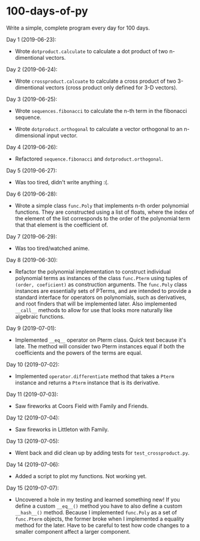 # 100-days-of-py
Write a simple, complete program every day for 100 days.

Day 1 (2019-06-23):
* Wrote `dotproduct.calculate` to calculate a dot product 
of two n-dimentional vectors.

Day 2 (2019-06-24):
* Wrote `crossproduct.calcuate` to calculate a cross product
of two 3-dimentional vectors (cross product only defined
for 3-D vectors).

Day 3 (2019-06-25):
* Wrote `sequences.fibonacci` to calculate the n-th term in
the fibonacci sequence.

* Wrote `dotproduct.orthogonal` to calculate a vector
orthogonal to an n-dimensional input vector.

Day 4 (2019-06-26):
* Refactored `sequence.fibonacci` and `dotproduct.orthogonal`.

Day 5 (2019-06-27):
* Was too tired, didn't write anything :(.

Day 6 (2019-06-28):
* Wrote a simple class `func.Poly` that implements n-th order 
polynomial functions. They are constructed using a list of floats,
where the index of the element of the list corresponds to the
order of the polynomial term that that element is the coefficient
of.

Day 7 (2019-06-29):
* Was too tired/watched anime.

Day 8 (2019-06-30):
* Refactor the polynomial implementation to construct individual
polynomial terms as instances of the class `func.Pterm` using
tuples of `(order, coeficient)` as construction arguments. The 
`func.Poly` class instances are essentially sets of PTerms, and
are intended to provide a standard interface for operators
on polynomials, such as derivatives, and root finders that will
be implemented later. Also implemented `__call__` methods to allow
for use that looks more naturally like algebraic functions.

Day 9 (2019-07-01):
* Implemented `__eq__` operator on Pterm class. Quick test
because it's late. The method will consider two Pterm instances
equal if both the coefficients and the powers of the terms are
equal.

Day 10 (2019-07-02):
* Implemented `operator.differentiate` method that takes a `Pterm`
instance and returns a `Pterm` instance that is its derivative.

Day 11 (2019-07-03):
* Saw fireworks at Coors Field with Family and Friends.

Day 12 (2019-07-04):
* Saw fireworks in Littleton with Family.

Day 13 (2019-07-05):
* Went back and did clean up by adding tests for 
`test_crossproduct.py`.

Day 14 (2019-07-06):
* Added a script to plot my functions. Not working yet.

Day 15 (2019-07-07):
* Uncovered a hole in my testing and learned something new!
If you define a custom `__eq__()` method you have to also
define a custom `__hash__()` method. Because I implemented
`func.Poly` as a set of `func.Pterm` objects, the former 
broke when I implemented a equality method for the later.
Have to be careful to test how code changes to a smaller
component affect a larger component.